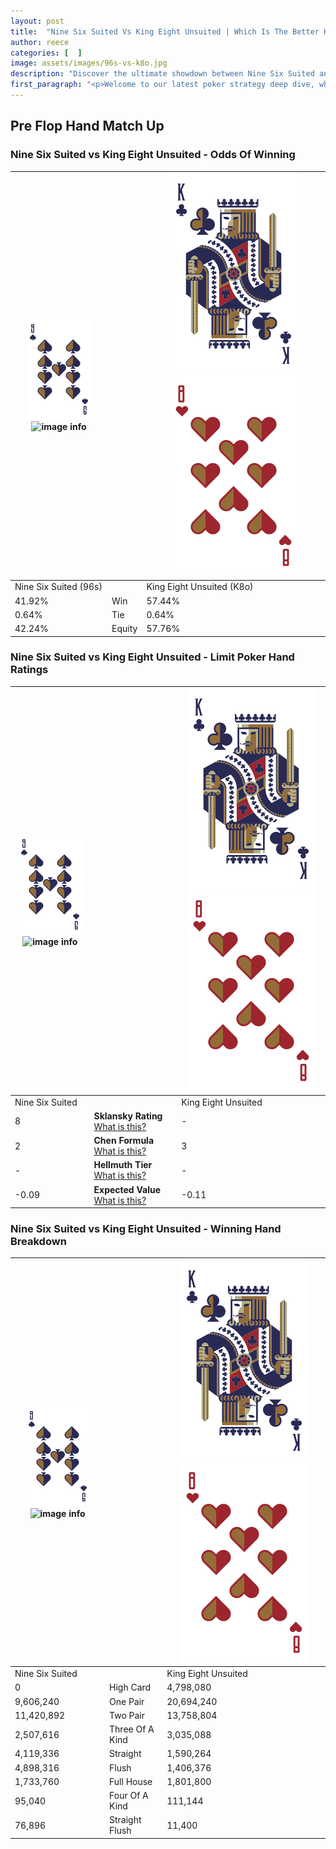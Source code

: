 ```yaml
---
layout: post
title:  "Nine Six Suited Vs King Eight Unsuited | Which Is The Better Hand In Poker? A Complete Guide"
author: reece
categories: [  ]
image: assets/images/96s-vs-k8o.jpg
description: "Discover the ultimate showdown between Nine Six Suited and King Eight Unsuited in poker! Uncover the odds, strategies, and scenarios where one hand triumphs over the other. Get ready to up your poker game with this thrilling analysis."
first_paragraph: "<p>Welcome to our latest poker strategy deep dive, where we're pitting two distinct hands against each other in a high-stakes showdown: Nine Six Suited vs King Eight Unsuited.</p><p>In the dynamic world of poker, every decision counts, and knowing which hand holds the upper hand is key to your success at the table.</p><p>In this article, we'll dissect these two hands, explore the scenarios where one dominates the other, and equip you with the knowledge to make strategic choices that can tip the odds in your favor.</p><p>Get ready to unravel the intriguing dynamics of these poker hands and elevate your game to new heights.</p>"
---
```




[comment]: # (sp0)

## Pre Flop Hand Match Up

<div class="table hand-ratings" markdown="1"> 



### Nine Six Suited vs King Eight Unsuited - Odds Of Winning


    
| ![image info](assets/images/hand1/9.png) ![image info](assets/images/hand1/6s.png) |  | ![image info](assets/images/hand2/K.png) ![image info](assets/images/hand2/8o.png) |
| -------- | -------- | -------- |
| Nine Six Suited (96s) |  | King Eight Unsuited (K8o) |
| 41.92% | Win | 57.44% |
| 0.64% | Tie | 0.64% |
| 42.24% | Equity | 57.76% |




[comment]: # (sp1)



### Nine Six Suited vs King Eight Unsuited - Limit Poker Hand Ratings


    
| ![image info](assets/images/hand1/9.png) ![image info](assets/images/hand1/6s.png) |  | ![image info](assets/images/hand2/K.png) ![image info](assets/images/hand2/8o.png) |
| -------- | -------- | -------- |
| Nine Six Suited |  | King Eight Unsuited |
| 8 | **Sklansky Rating** [What is this?](/sklansky-rating-explained) | - |
| 2 | **Chen Formula** [What is this?](/chen-formula-explained) | 3 |
| - | **Hellmuth Tier** [What is this?](/Hellmuth-tier-explained) | - |
| -0.09 | **Expected Value** [What is this?](/expected-value-explained) | -0.11 |




[comment]: # (sp2)



### Nine Six Suited vs King Eight Unsuited - Winning Hand Breakdown


    
| ![image info](assets/images/hand1/9.png) ![image info](assets/images/hand1/6s.png) |  | ![image info](assets/images/hand2/K.png) ![image info](assets/images/hand2/8o.png) |
| -------- | -------- | -------- |
| Nine Six Suited |  | King Eight Unsuited |
| 0 | High Card | 4,798,080 |
| 9,606,240 | One Pair | 20,694,240 |
| 11,420,892 | Two Pair | 13,758,804 |
| 2,507,616 | Three Of A Kind | 3,035,088 |
| 4,119,336 | Straight | 1,590,264 |
| 4,898,316 | Flush | 1,406,376 |
| 1,733,760 | Full House | 1,801,800 |
| 95,040 | Four Of A Kind | 111,144 |
| 76,896 | Straight Flush | 11,400 |




[comment]: # (sp3)



</div>

[comment]: # (sp4)



[comment]: # (sp5)

